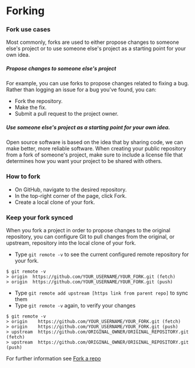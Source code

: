 # Forking

### Fork use cases
Most commonly, forks are used to either propose changes to someone else's project or to use someone else's project as a starting point for your own idea.

##### Propose changes to someone else's project
For example, you can use forks to propose changes related to fixing a bug. Rather than logging an issue for a bug you've found, you can:

- Fork the repository.
- Make the fix.
- Submit a pull request to the project owner.

##### Use someone else's project as a starting point for your own idea.
Open source software is based on the idea that by sharing code, we can make better, more reliable software.
When creating your public repository from a fork of someone's project, make sure to include a license file that determines how you want your project to be shared with others.

### How to fork
- On GitHub, navigate to the desired repository.
- In the top-right corner of the page, click Fork.
- Create a local clone of your fork.

### Keep your fork synced
When you fork a project in order to propose changes to the original repository, you can configure Git to pull changes from the original, or upstream, repository into the local clone of your fork.

- Type ```git remote -v``` to see the current configured remote repository for your fork.
```
$ git remote -v
> origin  https://github.com/YOUR_USERNAME/YOUR_FORK.git (fetch)
> origin  https://github.com/YOUR_USERNAME/YOUR_FORK.git (push)
```
- Type ```git remote add upstream [https link from parent repo]``` to sync them
- Type ```git remote -v``` again, to verify your changes
```
$ git remote -v
> origin    https://github.com/YOUR_USERNAME/YOUR_FORK.git (fetch)
> origin    https://github.com/YOUR_USERNAME/YOUR_FORK.git (push)
> upstream  https://github.com/ORIGINAL_OWNER/ORIGINAL_REPOSITORY.git (fetch)
> upstream  https://github.com/ORIGINAL_OWNER/ORIGINAL_REPOSITORY.git (push)
```



For further information see [Fork a repo](https://docs.github.com/en/github/getting-started-with-github/fork-a-repo)
